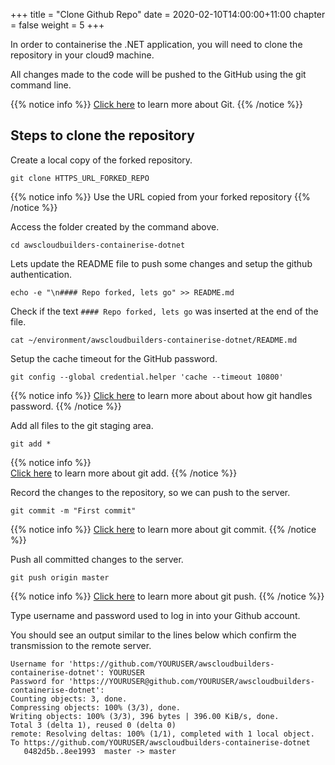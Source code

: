 +++
title = "Clone Github Repo"
date = 2020-02-10T14:00:00+11:00
chapter = false
weight = 5
+++

In order to containerise the .NET application, you will need to clone the repository in your cloud9 machine.

All changes made to the code will be pushed to the GitHub using the git command line.

{{% notice info %}}
[Click here](https://git-scm.com/doc) to learn more about Git.
{{% /notice %}}

## Steps to clone the repository

Create a local copy of the forked repository.

    git clone HTTPS_URL_FORKED_REPO 
    
{{% notice info %}}
Use the URL copied from your forked repository
{{% /notice %}}

Access the folder created by the command above.

    cd awscloudbuilders-containerise-dotnet
    
Lets update the README file to push some changes and setup the github authentication.

    echo -e "\n#### Repo forked, lets go" >> README.md
    
Check if the text `#### Repo forked, lets go` was inserted at the end of the file.

    cat ~/environment/awscloudbuilders-containerise-dotnet/README.md
    
Setup the cache timeout for the GitHub password.

    git config --global credential.helper 'cache --timeout 10800'
   
{{% notice info %}}
[Click here](https://git-scm.com/book/en/v2/Git-Tools-Credential-Storage) to learn more about about how git handles password.
{{% /notice %}}
    
Add all files to the git staging area.

    git add * 

{{% notice info %}}   
[Click here](https://git-scm.com/docs/git-add) to learn more about git add.
{{% /notice %}}

Record the changes to the repository, so we can push to the server.

    git commit -m "First commit"
    
{{% notice info %}}
[Click here](https://git-scm.com/docs/git-commit) to learn more about git commit.
{{% /notice %}}

Push all committed changes to the server.

    git push origin master
    
{{% notice info %}}
[Click here](https://git-scm.com/docs/git-push) to learn more about git push.
{{% /notice %}}

Type username and password used to log in into your Github account.

You should see an output similar to the lines below which confirm the transmission to the remote server.

    Username for 'https://github.com/YOURUSER/awscloudbuilders-containerise-dotnet': YOURUSER
    Password for 'https://YOURUSER@github.com/YOURUSER/awscloudbuilders-containerise-dotnet': 
    Counting objects: 3, done.
    Compressing objects: 100% (3/3), done.
    Writing objects: 100% (3/3), 396 bytes | 396.00 KiB/s, done.
    Total 3 (delta 1), reused 0 (delta 0)
    remote: Resolving deltas: 100% (1/1), completed with 1 local object.
    To https://github.com/YOURUSER/awscloudbuilders-containerise-dotnet
       0482d5b..8ee1993  master -> master